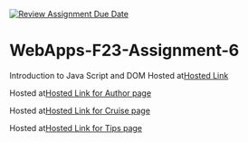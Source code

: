 [![Review Assignment Due Date](https://classroom.github.com/assets/deadline-readme-button-24ddc0f5d75046c5622901739e7c5dd533143b0c8e959d652212380cedb1ea36.svg)](https://classroom.github.com/a/b9NC0g7h)
# WebApps-F23-Assignment-6
Introduction to Java Script and DOM
Hosted at[Hosted Link](https://44-563-webapps-f23.github.io/44563-webapps-f23-assignment6-kumarchandu21/)

Hosted at[Hosted Link for Author page](https://44-563-webapps-f23.github.io/44563-webapps-f23-assignment6-kumarchandu21/author.html)

Hosted at[Hosted Link for Cruise page](https://44-563-webapps-f23.github.io/44563-webapps-f23-assignment6-kumarchandu21/cruise.html)

Hosted at[Hosted Link for Tips page](https://44-563-webapps-f23.github.io/44563-webapps-f23-assignment6-kumarchandu21/tips.html)


